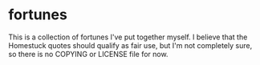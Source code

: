 fortunes
========

This is a collection of fortunes I've put together myself. I believe
that the Homestuck quotes should qualify as fair use, but I'm not
completely sure, so there is no COPYING or LICENSE file for now.

